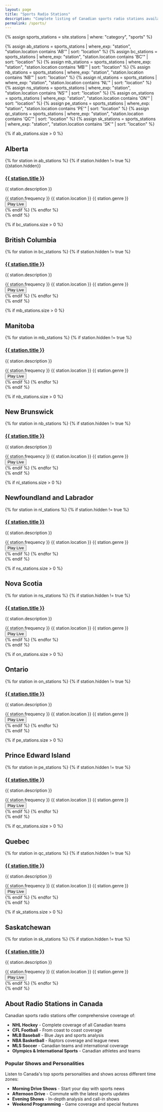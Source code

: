 ```yaml
---
layout: page
title: "Sports Radio Stations"
description: "Complete listing of Canadian sports radio stations available for streaming on FreeFanRadio.ca"
permalink: /sports/
---
```


<!-- Group stations by province -->
{% assign sports_stations = site.stations | where: "category", "sports" %}

<!-- Create arrays for each province -->
{% assign ab_stations = sports_stations | where_exp: "station", "station.location contains 'AB'" | sort: "location" %}
{% assign bc_stations = sports_stations | where_exp: "station", "station.location contains 'BC'" | sort: "location" %}
{% assign mb_stations = sports_stations | where_exp: "station", "station.location contains 'MB'" | sort: "location" %}
{% assign nb_stations = sports_stations | where_exp: "station", "station.location contains 'NB'" | sort: "location" %}
{% assign nl_stations = sports_stations | where_exp: "station", "station.location contains 'NL'" | sort: "location" %}
{% assign ns_stations = sports_stations | where_exp: "station", "station.location contains 'NS'" | sort: "location" %}
{% assign on_stations = sports_stations | where_exp: "station", "station.location contains 'ON'" | sort: "location" %}
{% assign pe_stations = sports_stations | where_exp: "station", "station.location contains 'PE'" | sort: "location" %}
{% assign qc_stations = sports_stations | where_exp: "station", "station.location contains 'QC'" | sort: "location" %}
{% assign sk_stations = sports_stations | where_exp: "station", "station.location contains 'SK'" | sort: "location" %}

<!-- Display Alberta stations -->
{% if ab_stations.size > 0 %}
<div class="province-section">
    <h2 class="province-header">Alberta</h2>
    <div class="stations-grid">
        {% for station in ab_stations %}
            {% if station.hidden != true %}
            {{station.hidden}}
            <div class="station-card">
                <div class="station-header">
                    <div class="station-info">
                        <h3><a href="{{ station.url }}">{{ station.title }}</a></h3>
                        <p>{{ station.description }}</p>
                        <div class="station-meta">
                            <span class="frequency">{{ station.frequency }}</span>
                            <span class="location">{{ station.location }}</span>
                            <span class="genre">{{ station.genre }}</span>
                        </div>
                    </div>
                    <div class="station-actions">
                        <button class="play-station-btn" data-stream="{{ station.stream_url }}" data-name="{{ station.title }}">
                            <i class="fas fa-play"></i>
                            Play Live
                        </button>
                    </div>
                </div>
            </div>        
            {% endif %}
        {% endfor %}
    </div>
</div>
{% endif %}

<!-- Display British Columbia stations -->
{% if bc_stations.size > 0 %}
<div class="province-section">
    <h2 class="province-header">British Columbia</h2>
    <div class="stations-grid">
        {% for station in bc_stations %}
            {% if station.hidden != true %}
            <div class="station-card">
                <div class="station-header">
                    <div class="station-info">
                        <h3><a href="{{ station.url }}">{{ station.title }}</a></h3>
                        <p>{{ station.description }}</p>
                        <div class="station-meta">
                            <span class="frequency">{{ station.frequency }}</span>
                            <span class="location">{{ station.location }}</span>
                            <span class="genre">{{ station.genre }}</span>
                        </div>
                    </div>
                    <div class="station-actions">
                        <button class="play-station-btn" data-stream="{{ station.stream_url }}" data-name="{{ station.title }}">
                            <i class="fas fa-play"></i>
                            Play Live
                        </button>
                    </div>
                </div>
            </div>
            {% endif %}
        {% endfor %}
    </div>
</div>
{% endif %}

<!-- Display Manitoba stations -->
{% if mb_stations.size > 0 %}
<div class="province-section">
    <h2 class="province-header">Manitoba</h2>
    <div class="stations-grid">
        {% for station in mb_stations %}
        {% if station.hidden != true %}
        <div class="station-card">
            <div class="station-header">
                <div class="station-info">
                    <h3><a href="{{ station.url }}">{{ station.title }}</a></h3>
                    <p>{{ station.description }}</p>
                    <div class="station-meta">
                        <span class="frequency">{{ station.frequency }}</span>
                        <span class="location">{{ station.location }}</span>
                        <span class="genre">{{ station.genre }}</span>
                    </div>
                </div>
                <div class="station-actions">
                    <button class="play-station-btn" data-stream="{{ station.stream_url }}" data-name="{{ station.title }}">
                        <i class="fas fa-play"></i>
                        Play Live
                    </button>
                </div>
            </div>
        </div>
        {% endif %}
        {% endfor %}
    </div>
</div>
{% endif %}

<!-- Display New Brunswick stations -->
{% if nb_stations.size > 0 %}
<div class="province-section">
    <h2 class="province-header">New Brunswick</h2>
    <div class="stations-grid">
        {% for station in nb_stations %}
            {% if station.hidden != true %}
            <div class="station-card">
                <div class="station-header">
                    <div class="station-info">
                        <h3><a href="{{ station.url }}">{{ station.title }}</a></h3>
                        <p>{{ station.description }}</p>
                        <div class="station-meta">
                            <span class="frequency">{{ station.frequency }}</span>
                            <span class="location">{{ station.location }}</span>
                            <span class="genre">{{ station.genre }}</span>
                        </div>
                    </div>
                    <div class="station-actions">
                        <button class="play-station-btn" data-stream="{{ station.stream_url }}" data-name="{{ station.title }}">
                            <i class="fas fa-play"></i>
                            Play Live
                        </button>
                    </div>
                </div>
            </div>
            {% endif %}
        {% endfor %}
    </div>
</div>
{% endif %}

<!-- Display Newfoundland and Labrador stations -->
{% if nl_stations.size > 0 %}
<div class="province-section">
    <h2 class="province-header">Newfoundland and Labrador</h2>
    <div class="stations-grid">
        {% for station in nl_stations %}
        {% if station.hidden != true %}
        <div class="station-card">
            <div class="station-header">
                <div class="station-info">
                    <h3><a href="{{ station.url }}">{{ station.title }}</a></h3>
                    <p>{{ station.description }}</p>
                    <div class="station-meta">
                        <span class="frequency">{{ station.frequency }}</span>
                        <span class="location">{{ station.location }}</span>
                        <span class="genre">{{ station.genre }}</span>
                    </div>
                </div>
                <div class="station-actions">
                    <button class="play-station-btn" data-stream="{{ station.stream_url }}" data-name="{{ station.title }}">
                        <i class="fas fa-play"></i>
                        Play Live
                    </button>
                </div>
            </div>
        </div>
                {% endif %}
        {% endfor %}
    </div>
</div>
{% endif %}

<!-- Display Nova Scotia stations -->
{% if ns_stations.size > 0 %}
<div class="province-section">
    <h2 class="province-header">Nova Scotia</h2>
    <div class="stations-grid">
        {% for station in ns_stations %}
        {% if station.hidden != true %}
        <div class="station-card">
            <div class="station-header">
                <div class="station-info">
                    <h3><a href="{{ station.url }}">{{ station.title }}</a></h3>
                    <p>{{ station.description }}</p>
                    <div class="station-meta">
                        <span class="frequency">{{ station.frequency }}</span>
                        <span class="location">{{ station.location }}</span>
                        <span class="genre">{{ station.genre }}</span>
                    </div>
                </div>
                <div class="station-actions">
                    <button class="play-station-btn" data-stream="{{ station.stream_url }}" data-name="{{ station.title }}">
                        <i class="fas fa-play"></i>
                        Play Live
                    </button>
                </div>
            </div>
        </div>
                {% endif %}
        {% endfor %}
    </div>
</div>
{% endif %}

<!-- Display Ontario stations -->
{% if on_stations.size > 0 %}
<div class="province-section">
    <h2 class="province-header">Ontario</h2>
    <div class="stations-grid">
        {% for station in on_stations %}
        {% if station.hidden != true %}
        <div class="station-card">
            <div class="station-header">
                <div class="station-info">
                    <h3><a href="{{ station.url }}">{{ station.title }}</a></h3>
                    <p>{{ station.description }}</p>
                    <div class="station-meta">
                        <span class="frequency">{{ station.frequency }}</span>
                        <span class="location">{{ station.location }}</span>
                        <span class="genre">{{ station.genre }}</span>
                    </div>
                </div>
                <div class="station-actions">
                    <button class="play-station-btn" data-stream="{{ station.stream_url }}" data-name="{{ station.title }}">
                        <i class="fas fa-play"></i>
                        Play Live
                    </button>
                </div>
            </div>
        </div>
        {% endif %}
        {% endfor %}
    </div>
</div>
{% endif %}

<!-- Display Prince Edward Island stations -->
{% if pe_stations.size > 0 %}
<div class="province-section">
    <h2 class="province-header">Prince Edward Island</h2>
    <div class="stations-grid">
        {% for station in pe_stations %}
        {% if station.hidden != true %}
        <div class="station-card">
            <div class="station-header">
                <div class="station-info">
                    <h3><a href="{{ station.url }}">{{ station.title }}</a></h3>
                    <p>{{ station.description }}</p>
                    <div class="station-meta">
                        <span class="frequency">{{ station.frequency }}</span>
                        <span class="location">{{ station.location }}</span>
                        <span class="genre">{{ station.genre }}</span>
                    </div>
                </div>
                <div class="station-actions">
                    <button class="play-station-btn" data-stream="{{ station.stream_url }}" data-name="{{ station.title }}">
                        <i class="fas fa-play"></i>
                        Play Live
                    </button>
                </div>
            </div>
        </div>
        {% endif %}
        {% endfor %}
    </div>
</div>
{% endif %}

<!-- Display Quebec stations -->
{% if qc_stations.size > 0 %}
<div class="province-section">
    <h2 class="province-header">Quebec</h2>
    <div class="stations-grid">
        {% for station in qc_stations %}
        {% if station.hidden != true %}
        <div class="station-card">
            <div class="station-header">
                <div class="station-info">
                    <h3><a href="{{ station.url }}">{{ station.title }}</a></h3>
                    <p>{{ station.description }}</p>
                    <div class="station-meta">
                        <span class="frequency">{{ station.frequency }}</span>
                        <span class="location">{{ station.location }}</span>
                        <span class="genre">{{ station.genre }}</span>
                    </div>
                </div>
                <div class="station-actions">
                    <button class="play-station-btn" data-stream="{{ station.stream_url }}" data-name="{{ station.title }}">
                        <i class="fas fa-play"></i>
                        Play Live
                    </button>
                </div>
            </div>
        </div>
        {% endif %}
        {% endfor %}
    </div>
</div>
{% endif %}

<!-- Display Saskatchewan stations -->
{% if sk_stations.size > 0 %}
<div class="province-section">
    <h2 class="province-header">Saskatchewan</h2>
    <div class="stations-grid">
        {% for station in sk_stations %}
        {% if station.hidden != true %}
        <div class="station-card">
            <div class="station-header">
                <div class="station-info">
                    <h3><a href="{{ station.url }}">{{ station.title }}</a></h3>
                    <p>{{ station.description }}</p>
                    <div class="station-meta">
                        <span class="frequency">{{ station.frequency }}</span>
                        <span class="location">{{ station.location }}</span>
                        <span class="genre">{{ station.genre }}</span>
                    </div>
                </div>
                <div class="station-actions">
                    <button class="play-station-btn" data-stream="{{ station.stream_url }}" data-name="{{ station.title }}">
                        <i class="fas fa-play"></i>
                        Play Live
                    </button>
                </div>
            </div>
        </div>
        {% endif %}
        {% endfor %}
    </div>
</div>
{% endif %}

<!-- Google Ad -->
<div class="ad-container">
    <ins class="adsbygoogle"
         style="display:block"
         data-ad-client="{{ site.google_adsense_id }}"
         data-ad-slot="1111111111"
         data-ad-format="auto"
         data-full-width-responsive="true"></ins>
    <script>
         (adsbygoogle = window.adsbygoogle || []).push({});
    </script>
</div>

## About Radio Stations in Canada

Canadian sports radio stations offer comprehensive coverage of:

- **NHL Hockey** - Complete coverage of all Canadian teams
- **CFL Football** - From coast to coast coverage
- **MLB Baseball** - Blue Jays and sports analysis
- **NBA Basketball** - Raptors coverage and league news
- **MLS Soccer** - Canadian teams and international coverage
- **Olympics & International Sports** - Canadian athletes and teams

### Popular Shows and Personalities

Listen to Canada's top sports personalities and shows across different time zones:

- **Morning Drive Shows** - Start your day with sports news
- **Afternoon Drive** - Commute with the latest sports updates
- **Evening Shows** - In-depth analysis and call-in shows
- **Weekend Programming** - Game coverage and special features
